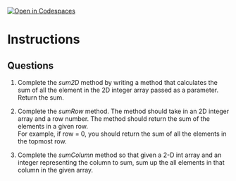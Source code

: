 [![Open in Codespaces](https://classroom.github.com/assets/launch-codespace-2972f46106e565e64193e422d61a12cf1da4916b45550586e14ef0a7c637dd04.svg)](https://classroom.github.com/open-in-codespaces?assignment_repo_id=18502988)
# Instructions  

  ## Questions
  1. Complete the _sum2D_ method by writing a method that calculates the sum of all the element in the 2D integer array passed as a parameter. Return the sum.

2. Complete the _sumRow_ method. The method should take in an 2D integer array and a row number. The method should return the sum of the elements in a given row.</br>
For example, if row = 0, you should return the sum of all the elements in the topmost row.

3. Complete the _sumColumn_ method so that given a 2-D int array and an integer representing the column to sum, sum up the all elements in that column in the given array.

